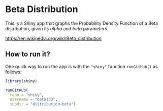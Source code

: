# Beta Distribution

This is a Shiny app that graphs the Probability Density Function of a 
Beta distribution, given its _alpha_ and _beta_ parameters.

<https://en.wikipedia.org/wiki/Beta_distribution>



## How to run it?

One quick way to run the app is with the `"shiny"` function `runGitHub()` as follows:

```R
library(shiny)

runGitHub(
  repo = "shiny", 
  username = "data133", 
  subdir = "distribution-beta")
```

